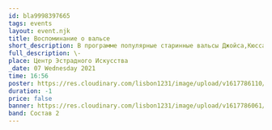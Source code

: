```yaml
---
id: bla9998397665
tags: events
layout: event.njk
title: Воспоминание о вальсе
short_description: В программе популярные старинные вальсы Джойса,Кюсса,Андреева и других
full_description: \-
place: Центр Эстрадного Искусства
_date: 07 Wednesday 2021
time: 16:56
poster: https://res.cloudinary.com/lisbon1231/image/upload/v1617786110/CR_Z7Fg16bM_lyrrzu.jpg
duration: -1
price: false
banner: https://res.cloudinary.com/lisbon1231/image/upload/v1617786061/scale_1200_kcumwn.webp
band: Состав 2
---
```

